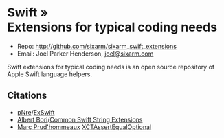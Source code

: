 # Swift » <br> Extensions for typical coding needs

* Repo: <http://github.com/sixarm/sixarm_swift_extensions>
* Email: Joel Parker Henderson, <joel@sixarm.com>

Swift extensions for typical coding needs is an open source repository of Apple Swift language helpers.

## Citations

* [pNre](https://github.com/pNre)/[ExSwift](https://github.com/pNre/ExSwift)
* [Albert Bori](https://github.com/albertbori)/[Common Swift String Extensions](https://gist.github.com/albertbori/0faf7de867d96eb83591)
* [Marc Prud'hommeaux](https://github.com/mprudhom) [XCTAssertEqualOptional](https://gist.github.com/mprudhom/d1571213385725fd5ed8)

